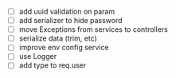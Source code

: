 - [ ] add uuid validation on param
- [ ] add serializer to hide password
- [ ] move Exceptions from services to controllers
- [ ] serialize data (trim, etc)
- [ ] improve env config service
- [ ] use Logger
- [ ] add type to req.user
